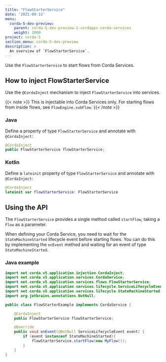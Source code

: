 ```yaml
---
title: "FlowStarterService"
date: '2021-09-13'
menu:
  corda-5-dev-preview:
    parent: corda-5-dev-preview-1-cordapps-corda-services
    weight: 2000
project: corda-5
section_menu: corda-5-dev-preview
description: >
  An overview of `FlowStarterService`.
---
```


Use the `FlowStarterService` to start flows from Corda Services.

## How to inject FlowStarterService

Use the `@CordaInject` mechanism to inject `FlowStarterService` into services.

{{< note >}}
This is injectable into Corda Services only. For starting flows from inside flows, see `FlowEngine.subFlow`.
{{< /note >}}

### Java

Define a property of type `FlowStarterService` and annotate with `@CordaInject`:

```java
@CordaInject
public FlowStarterService flowStarterService;
```

### Kotlin

Define a `lateinit` property of type `FlowStarterService` and annotate with `@CordaInject`:

```kotlin
@CordaInject
lateinit var flowStarterService: FlowStarterService
```

## Using the API

The `FlowStarterService` provides a single method called `startFlow`, taking a `Flow` as a parameter.

When defining your Corda Service, you need to wait for the `StateMachineStarted` lifecycle event before starting flows.
You can do this by implementing the `onEvent` method and waiting for an event of type `StateMachineStarted`.

### Java example

```java
import net.corda.v5.application.injection.CordaInject;
import net.corda.v5.application.services.CordaService;
import net.corda.v5.application.services.flows.FlowStarterService;
import net.corda.v5.application.services.lifecycle.ServiceLifecycleEvent;
import net.corda.v5.application.services.lifecycle.StateMachineStarted;
import org.jetbrains.annotations.NotNull;

public class FlowStarterExample implements CordaService {

    @CordaInject
    public FlowStarterService flowStarterService;

    @Override
    public void onEvent(@NotNull ServiceLifecycleEvent event) {
        if (event instanceof StateMachineStarted){
            flowStarterService.startFlow(new MyFlow());
        }
    }
}
```
